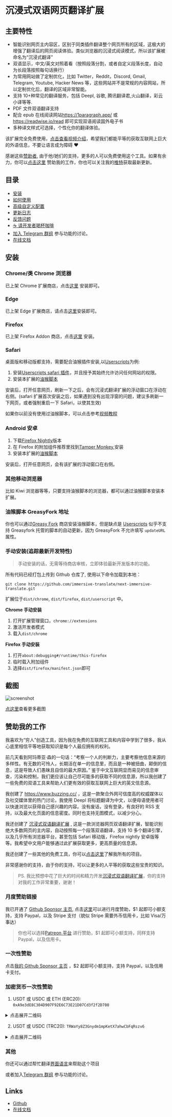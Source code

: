 # 沉浸式双语网页翻译扩展

## 主要特性

- 智能识别网页主内容区，区别于同类插件翻译整个网页所有的区域，这极大的增强了翻译后的网页阅读体验。类似浏览器的沉浸式阅读模式，所以该扩展被命名为“沉浸式翻译”
- 双语显示，中文/英文对照着看（按照段落分割，或者自定义段落长度，自动为长段落按照每句话换行）
- 为常用网站做了定制优化，比如 Twitter，Reddit，Discord, Gmail, Telegram, Youtube, Hacker News 等，这些网站并不是常规的内容网站，所以定制优化后，翻译的区域非常智能。
- 支持 10+种常见的翻译服务，包括 Deepl, 谷歌, 腾讯翻译君,火山翻译，彩云小译等等.
- PDF 文件双语翻译支持
- 配合 epub 在线阅读网站<https://1paragraph.app/> 或 <https://readwise.io/read> 即可实现双语阅读国外电子书
- 多种译文样式可选择，个性化你的翻译体验。

该扩展完全免费使用，[点击查看视频介绍](https://www.youtube.com/watch?v=sQevumpUprc)，希望我们都能平等的获取互联网上巨大的外语信息，不要让语言成为障碍 ❤️

感谢这些[赞助者](https://immersive-translate.owenyoung.com/thanks), 由于他/她们的支持，更多的人可以免费使用这个工具。如果有余力，你可以[点击这里](https://immersive-translate.owenyoung.com/donate) 赞助我的工作，你也可以关注我的[推特](https://twitter.com/OwenYoungZh)获取最新更新。

## 目录

- [安装](https://immersive-translate.owenyoung.com/installation.html)
- [如何使用](https://immersive-translate.owenyoung.com/usage.html)
- [高级自定义配置](https://immersive-translate.owenyoung.com/advanced.html)
- [更新日志](https://immersive-translate.owenyoung.com/CHANGELOG.html)
- [反馈问题](https://github.com/immersive-translate/next-immersive-translate/issues)
- [☕️ 请开发者喝杯咖啡](https://immersive-translate.owenyoung.com/donate.html)
- [加入 Telegram 群组](https://t.me/+rq848Z09nehlOTgx) 参与功能的讨论。
- [在线文档](https://immersive-translate.owenyoung.com/)

## 安装

### Chrome/类 Chrome 浏览器

已上架 Chrome 扩展商店，点击[这里](https://chrome.google.com/webstore/detail/immersive-translate/bpoadfkcbjbfhfodiogcnhhhpibjhbnh) 安装即可。

### Edge

已上架 Edge 扩展商店，请点击[这里](https://microsoftedge.microsoft.com/addons/detail/%E6%B2%89%E6%B5%B8%E5%BC%8F%E7%BF%BB%E8%AF%91/amkbmndfnliijdhojkpoglbnaaahippg?hl=zh-CN&gl=CN)安装即可。

### Firefox

已上架 Firefox Addon 商店，点击[这里](https://addons.mozilla.org/zh-CN/firefox/addon/immersive-translate/) 安装。

### Safari

桌面版和移动版都支持，需要配合油猴插件安装,以[Userscripts](https://itunes.apple.com/us/app/userscripts/id1463298887)为例:

1. 安装[Userscripts safari 插件](https://itunes.apple.com/us/app/userscripts/id1463298887)，并且授予其始终允许访问任何网站的权限。
2. 安装本扩展的[油猴脚本](https://immersive-translate.owenyoung.com/immersive-translate.user.js)

安装后，打开任意网页，刷新一下之后，会有沉浸式翻译扩展的浮动窗口在浮动在右侧。(safari 扩展首次安装之后，如果遇到没有出现浮窗的问题，建议多刷新一下网页，或者强制重启一下 Safari，以使其生效)

如果你以前没有使用过油猴脚本，可以点击参考[视频教程](https://youtu.be/vOaCFjYmQNM)

### Android 安卓

1. 下载[Firefox Nightly](https://play.google.com/store/apps/details?id=org.mozilla.fenix&hl=en_US&gl=US)版本
2. 在 Firefox 的附加组件推荐里找到[Tamper Monkey](https://www.tampermonkey.net/),安装
3. 安装本扩展的[油猴脚本](https://immersive-translate.owenyoung.com/immersive-translate.user.js)

安装后，打开任意网页，会有该扩展的浮动窗口在右侧。

### 其他移动浏览器

比如 Kiwi 浏览器等等，只要支持油猴脚本的浏览器，都可以通过油猴脚本安装本扩展。

### 油猴脚本 GreasyFork 地址

你也可以通过[Greasy Fork](https://greasyfork.org/zh-CN/scripts/457196-immersive-translate) 商店安装油猴脚本，但是缺点是 [Userscripts](https://itunes.apple.com/us/app/userscripts/id1463298887) 似乎不支持 Greasyfork 托管的脚本的自动更新，因为 GreasyFork 不允许填写 `updateURL` 属性。

### 手动安装(追踪最新开发特性)

> 手动安装的话，无需等待商店审核，立即体验最新开发版本的功能。

所有代码已经打包上传到 Github 仓库了, 使用以下命令加载到本地：

```
git clone https://github.com/immersive-translate/next-immersive-translate.git
```

扩展位于`dist/chrome`, `dist/firefox`, `dist/userscript` 中。

**Chrome 手动安装**

1. 打开扩展管理窗口，`chrome://extensions`
2. 激活开发者模式
3. 载入`dist/chrome`

**Firefox 手动安装**

1. 打开`about:debugging#/runtime/this-firefox`
2. 临时载入附加组件
3. 选择`dist/firefox/manifest.json`即可

## 截图

![screenshot](https://immersive-translate.owenyoung.com/assets/twitter.png)

[点这里](https://immersive-translate.owenyoung.com/usecase.html)查看更多截图

## 赞助我的工作

我喜欢为“穷人”创造工具，因为我在免费的互联网工具和内容中学到了很多，我从心底里相信平等地获取知识是每个人最应拥有的权利。

前几天看到阿玛蒂亚·森的一句话：“考察一个人的判断力，主要考察他信息来源的多样性。有无数的可怜人，长期活在单一的信息里，而且是一种被扭曲，颠倒的信息，这是导致人们愚昧且自信的最大原因。” 鉴于中文互联网显而易见的信息审查，污染和控制，我们更应该让自己尽可能多的获取不同的信息源，所以我创建了一些免费的双语工具来帮助人们更有效的获取互联网上巨大的英文信息源。

我创建了 <https://www.buzzing.cc/> ，这是一款聚合外网可信度高的权威媒体以及社交媒体里的热门讨论，我使用 Deepl 将标题翻译为中文，以便母语使用者可以快速浏览以获得自己感兴趣的内容。没有废话，没有登录，有良好的 RSS 支持，以及最大化页面的信息密度。同时也支持无图模式，以减少分心。

我还创建了 [沉浸式双语翻译扩展](https://immersive-translate.owenyoung.com/) , 这是一款浏览器网页双语翻译扩展，智能识别绝大多数网页的主内容，自动按照每一个段落双语翻译，支持 10 多个翻译引擎，以及几乎所有浏览器平台，甚至包括 Safari 移动版，Firefox nightly 安卓版等等。我希望中文用户能够通过此扩展获取更多，更高质量的信息源。

我还创建了一些其他的免费工具，你可以[点击这里](https://www.owenyoung.com/projects/)了解我所有的项目。

非常感谢你的支持，由于你的支持，可以让更多的人平等的获取这些宝贵的知识。

> PS. 我比预想中花了巨大的时间和精力开发[沉浸式双语翻译扩展](https://immersive-translate.owenyoung.com/)，你的支持对我的工作非常重要，谢谢！

### 月度赞助链接

我已开通了 [Github Sponsor 主页](https://github.com/sponsors/theowenyoung?frequency=recurring), 点击[这里](https://github.com/sponsors/theowenyoung?frequency=recurring)可以进行月度赞助，$1 起即可小额支持，支持 Paypal，以及 Stripe 支付（貌似 Stripe 需要外币信用卡，比如 Visa/万事达）

> 你也可以选择[Patreon 平台](https://www.patreon.com/theowenyoung) 进行赞助，$1 起即可小额支持，同样支持 Paypal，以及信用卡。

### 一次性赞助

点击[我的 Github Sponsor 主页](https://github.com/sponsors/theowenyoung?frequency=one-time) ，$2 起即可小额支持，支持 Paypal，以及信用卡支付。

### 加密货币一次性赞助

1. USDT 或 USDC 或 ETH (ERC20): `0xA9e3dE8C304D907F92E6C73E21D07Cd3f2f2D708`

<details>
<summary>点击展开二维码</summary>
<img src="https://immersive-translate.owenyoung.com/usdt-erc20-immersive-translate-400.jpg" alt="qrcode"></img>
</details>

2. USDT 或 USDC (TRC20): `TRWaYy8Z3Gnydm1mpKetX7ahwCbFqRszv6`

<details>
<summary>点击展开二维码</summary>
<img src="https://immersive-translate.owenyoung.com/usdt-trc20-immersive-translate-400.jpg" alt="qrcode"></img>
</details>

### 其他

你还可以通过帮忙翻译[界面语言](https://crowdin.com/project/immersive-translate)来帮助这个项目

或者加入[Telegram 群组](https://t.me/+rq848Z09nehlOTgx) 参与功能的讨论。

## Links

- [Github](https://github.com/immersive-translate/immersive-translate/)
- [在线文档](https://immersive-translate.owenyoung.com/)
